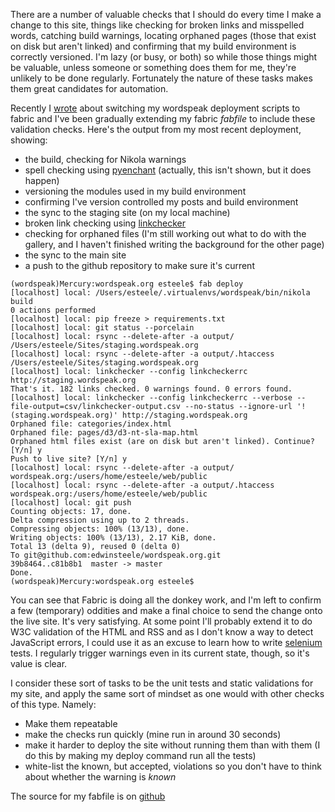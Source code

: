 <!--
.. title: Let the computer do the menial testing
.. slug: let-the-computer-do-the-menial-testing
.. date: 2013/03/17 15:41:31
.. spellcheck_exceptions: JavaScript,RSS,fabfile,github,linkchecker,pyenchant,versioned,versioning,wordspeak
.. tags: Technology
.. link: 
.. description: 
-->


There are a number of valuable checks that I should do every time I make a change to this site, things like checking for broken links and misspelled words, catching build warnings, locating orphaned pages (those that exist on disk but aren't linked) and confirming that my build environment is correctly versioned. I'm lazy (or busy, or both) so while those things might be valuable, unless someone or something does them for me, they're unlikely to be done regularly. Fortunately the nature of these tasks makes them great candidates for automation.

Recently I [wrote](/posts/experimenting-with-fabric-for-deployments.html) about switching my wordspeak deployment scripts to fabric and I've been gradually extending my fabric *fabfile* to include these validation checks. Here's the output from my most recent deployment, showing:

-   the build, checking for Nikola warnings
-   spell checking using [pyenchant](https://pypi.python.org/pypi/pyenchant) (actually, this isn't shown, but it does happen)
-   versioning the modules used in my build environment
-   confirming I've version controlled my posts and build environment
-   the sync to the staging site (on my local machine)
-   broken link checking using [linkchecker](https://pypi.python.org/pypi/LinkChecker)
-   checking for orphaned files (I'm still working out what to do with the gallery, and I haven't finished writing the background for the other page)
-   the sync to the main site
-   a push to the github repository to make sure it's current

```.console
(wordspeak)Mercury:wordspeak.org esteele$ fab deploy
[localhost] local: /Users/esteele/.virtualenvs/wordspeak/bin/nikola build
0 actions performed
[localhost] local: pip freeze > requirements.txt
[localhost] local: git status --porcelain
[localhost] local: rsync --delete-after -a output/ /Users/esteele/Sites/staging.wordspeak.org
[localhost] local: rsync --delete-after -a output/.htaccess /Users/esteele/Sites/staging.wordspeak.org
[localhost] local: linkchecker --config linkcheckerrc http://staging.wordspeak.org
That's it. 182 links checked. 0 warnings found. 0 errors found.
[localhost] local: linkchecker --config linkcheckerrc --verbose --file-output=csv/linkchecker-output.csv --no-status --ignore-url '!(staging.wordspeak.org)' http://staging.wordspeak.org
Orphaned file: categories/index.html
Orphaned file: pages/d3/d3-nt-sla-map.html
Orphaned html files exist (are on disk but aren't linked). Continue? [Y/n] y
Push to live site? [Y/n] y
[localhost] local: rsync --delete-after -a output/ wordspeak.org:/users/home/esteele/web/public
[localhost] local: rsync --delete-after -a output/.htaccess wordspeak.org:/users/home/esteele/web/public
[localhost] local: git push
Counting objects: 17, done.
Delta compression using up to 2 threads.
Compressing objects: 100% (13/13), done.
Writing objects: 100% (13/13), 2.17 KiB, done.
Total 13 (delta 9), reused 0 (delta 0)
To git@github.com:edwinsteele/wordspeak.org.git
39b8464..c81b8b1  master -> master
Done.
(wordspeak)Mercury:wordspeak.org esteele$
```

You can see that Fabric is doing all the donkey work, and I'm left to confirm a few (temporary) oddities and make a final choice to send the change onto the live site. It's very satisfying. At some point I'll probably extend it to do W3C validation of the HTML and RSS and as I don't know a way to detect JavaScript errors, I could use it as an excuse to learn how to write [selenium](https://pypi.python.org/pypi/selenium) tests. I regularly trigger warnings even in its current state, though, so it's value is clear.

I consider these sort of tasks to be the unit tests and static validations for my site, and apply the same sort of mindset as one would with other checks of this type. Namely:

-   Make them repeatable
-   make the checks run quickly (mine run in around 30 seconds)
-   make it harder to deploy the site without running them than with them (I do this by making my deploy command run all the tests)
-   white-list the known, but accepted, violations so you don't have to think about whether the warning is *known*

The source for my fabfile is on [github](https://github.com/edwinsteele/wordspeak.org/blob/59496af3211f38bdc691b479182b53e9febbeb3e/fabfile.py)

